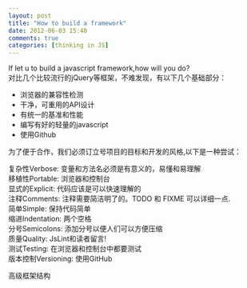 ```yaml
---
layout: post
title: "How to build a framework"
date: 2012-06-03 15:40
comments: true
categories: [thinking in JS]
---
```


If let u to build a javascript framework,how will you do?  
对比几个比较流行的jQuery等框架，不难发现，有以下几个基础部分：  
* 浏览器的兼容性检测  
* 干净，可重用的API设计  
* 有统一的基准和性能  
* 编写有好的轻量的javascript  
* 使用Github  

为了便于合作，我们必须订立号项目的目标和开发的风格,以下是一种尝试：
>
复杂性Verbose: 变量和方法名必须是有意义的，易懂和易理解  
移植性Portable: 浏览器和控制台  
显式的Explicit: 代码应该是可以快速理解的  
注释Comments: 注释需要简洁明了的。TODO 和 FIXME 可以详细一点.  
简单Simple:   保持代码简单  
缩进Indentation: 两个空格  
分号Semicolons:  添加分号以便人们可以方便压缩  
质量Quality: JsLint和读者留言!  
测试Testing: 在浏览器和控制台中都要测试  
版本控制Versioning: 使用GitHub  

高级框架结构  

